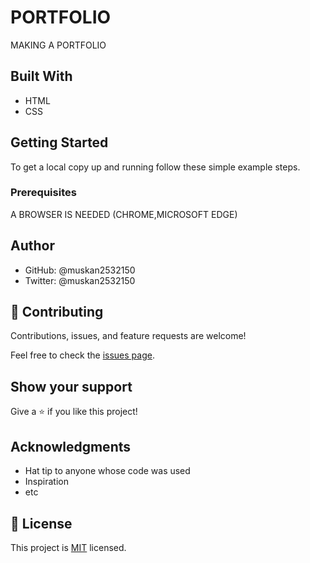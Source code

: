 # PORTFOLIO
MAKING A PORTFOLIO

## Built With

- HTML
- CSS

## Getting Started

To get a local copy up and running follow these simple example steps.

### Prerequisites
A BROWSER IS NEEDED (CHROME,MICROSOFT EDGE)

## Author

- GitHub: @muskan2532150
- Twitter: @muskan2532150

## 🤝 Contributing

Contributions, issues, and feature requests are welcome!

Feel free to check the [issues page](../../issues/).

## Show your support

Give a ⭐️ if you like this project!

## Acknowledgments

- Hat tip to anyone whose code was used
- Inspiration
- etc

## 📝 License

This project is [MIT](./MIT.md) licensed.
